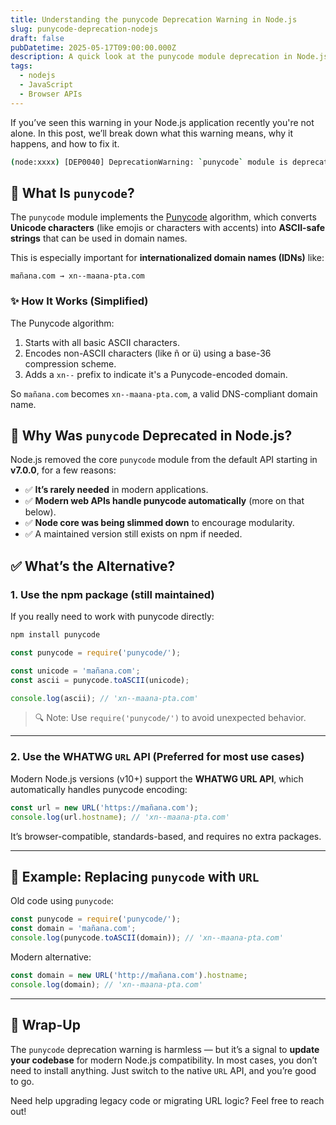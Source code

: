 ```yaml
---
title: Understanding the punycode Deprecation Warning in Node.js
slug: punycode-deprecation-nodejs
draft: false
pubDatetime: 2025-05-17T09:00:00.000Z
description: A quick look at the punycode module deprecation in Node.js — what it does, why it was removed from core, and how to update your code.
tags:
  - nodejs
  - JavaScript
  - Browser APIs
---
```


If you’ve seen this warning in your Node.js application recently you're not alone. In this post, we’ll break down what this warning means, why it happens, and how to fix it.

```bash
(node:xxxx) [DEP0040] DeprecationWarning: `punycode` module is deprecated. Please use a third-party alternative instead.
```

## 🧩 What Is `punycode`?

The `punycode` module implements the [Punycode](https://datatracker.ietf.org/doc/html/rfc3492) algorithm, which converts **Unicode characters** (like emojis or characters with accents) into **ASCII-safe strings** that can be used in domain names.

This is especially important for **internationalized domain names (IDNs)** like:

```
mañana.com → xn--maana-pta.com
```

### ✨ How It Works (Simplified)

The Punycode algorithm:

1. Starts with all basic ASCII characters.
2. Encodes non-ASCII characters (like ñ or ü) using a base-36 compression scheme.
3. Adds a `xn--` prefix to indicate it's a Punycode-encoded domain.

So `mañana.com` becomes `xn--maana-pta.com`, a valid DNS-compliant domain name.

## 🛑 Why Was `punycode` Deprecated in Node.js?

Node.js removed the core `punycode` module from the default API starting in **v7.0.0**, for a few reasons:

* ✅ **It’s rarely needed** in modern applications.
* ✅ **Modern web APIs handle punycode automatically** (more on that below).
* ✅ **Node core was being slimmed down** to encourage modularity.
* ✅ A maintained version still exists on npm if needed.

## ✅ What’s the Alternative?

### 1. **Use the npm package** (still maintained)

If you really need to work with punycode directly:

```bash
npm install punycode
```

```js
const punycode = require('punycode/');

const unicode = 'mañana.com';
const ascii = punycode.toASCII(unicode);

console.log(ascii); // 'xn--maana-pta.com'
```

> 🔍 Note: Use `require('punycode/')` to avoid unexpected behavior.

---

### 2. **Use the WHATWG `URL` API** (Preferred for most use cases)

Modern Node.js versions (v10+) support the **WHATWG URL API**, which automatically handles punycode encoding:

```js
const url = new URL('https://mañana.com');
console.log(url.hostname); // 'xn--maana-pta.com'
```

It’s browser-compatible, standards-based, and requires no extra packages.

---

## 🧪 Example: Replacing `punycode` with `URL`

Old code using `punycode`:

```js
const punycode = require('punycode/');
const domain = 'mañana.com';
console.log(punycode.toASCII(domain)); // 'xn--maana-pta.com'
```

Modern alternative:

```js
const domain = new URL('http://mañana.com').hostname;
console.log(domain); // 'xn--maana-pta.com'
```

---

## 🧼 Wrap-Up

The `punycode` deprecation warning is harmless — but it’s a signal to **update your codebase** for modern Node.js compatibility. In most cases, you don’t need to install anything. Just switch to the native `URL` API, and you’re good to go.

Need help upgrading legacy code or migrating URL logic? Feel free to reach out!